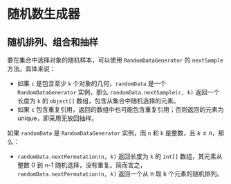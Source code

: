 # 随机数生成器

## 随机排列、组合和抽样

要在集合中选择对象的随机样本，可以使用 `RandomDataGenerator` 的 `nextSample` 方法。具体来说：

- 如果 `c` 是包含至少 `k` 个对象的几何，`randomData` 是一个 `RandomDataGenerator` 实例，那么 `randomData.nextSample(c, k)` 返回一个长度为 `k` 的 `object[]` 数组，包含从集合中随机选择的元素。
- 如果 `c` 包含重复引用，返回的数组中也可能包含重复引用；否则返回的元素为 unique，即采用无放回抽样。

如果 `randomData` 是 `RandomDataGenerator` 实例，而 `n` 和 `k` 是整数，且 $k\le n$，那么：

- `randomData.nextPermutation(n, k)` 返回长度为 `k` 的 `int[]` 数组，其元素从整数 0 到 n-1 随机选择，没有重复。简而言之，`randomData.nextPermutation(n, k)` 返回一个从 n 取 k 个元素的随机排列。